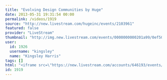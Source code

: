 ```yaml
---
title: "Evolving Design Communities by Huge"
date: 2013-05-31 19:31:54 00:00
permalink: /videos/1919
source: "http://new.livestream.com/hugeinc/events/2103961"
featured: false
provider: "LiveStream"
thumbnail: "http://img.new.livestream.com/events/0000000000201a99/0ef503f8-6633-4922-b8da-7747b6ace04f_60x90.png"
user:
  id: 1926
  username: "kingsley"
  name: "Kingsley Harris"
tags: []
html: "<iframe src=\"https://new.livestream.com/accounts/646193/events/2103961/player\" width=\"640\" height=\"360\"></iframe>"
id: 1919
---
```


